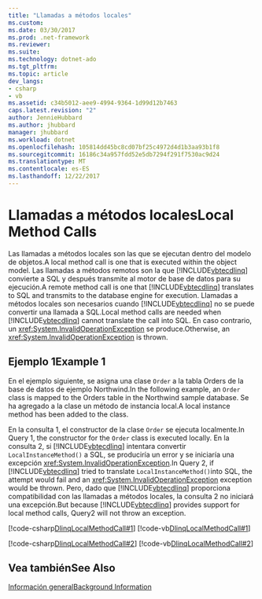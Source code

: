 ```yaml
---
title: "Llamadas a métodos locales"
ms.custom: 
ms.date: 03/30/2017
ms.prod: .net-framework
ms.reviewer: 
ms.suite: 
ms.technology: dotnet-ado
ms.tgt_pltfrm: 
ms.topic: article
dev_langs:
- csharp
- vb
ms.assetid: c34b5012-aee9-4994-9364-1d99d12b7463
caps.latest.revision: "2"
author: JennieHubbard
ms.author: jhubbard
manager: jhubbard
ms.workload: dotnet
ms.openlocfilehash: 105814dd45bc8cd07bf25c4972d4d1b3aa93b1f8
ms.sourcegitcommit: 16186c34a957fdd52e5db7294f291f7530ac9d24
ms.translationtype: MT
ms.contentlocale: es-ES
ms.lasthandoff: 12/22/2017
---
```

# <a name="local-method-calls"></a><span data-ttu-id="3652d-102">Llamadas a métodos locales</span><span class="sxs-lookup"><span data-stu-id="3652d-102">Local Method Calls</span></span>
<span data-ttu-id="3652d-103">Las llamadas a métodos locales son las que se ejecutan dentro del modelo de objetos.</span><span class="sxs-lookup"><span data-stu-id="3652d-103">A local method call is one that is executed within the object model.</span></span> <span data-ttu-id="3652d-104">Las llamadas a métodos remotos son la que [!INCLUDE[vbtecdlinq](../../../../../../includes/vbtecdlinq-md.md)] convierte a SQL y después transmite al motor de base de datos para su ejecución.</span><span class="sxs-lookup"><span data-stu-id="3652d-104">A remote method call is one that [!INCLUDE[vbtecdlinq](../../../../../../includes/vbtecdlinq-md.md)] translates to SQL and transmits to the database engine for execution.</span></span> <span data-ttu-id="3652d-105">Llamadas a métodos locales son necesarios cuando [!INCLUDE[vbtecdlinq](../../../../../../includes/vbtecdlinq-md.md)] no se puede convertir una llamada a SQL.</span><span class="sxs-lookup"><span data-stu-id="3652d-105">Local method calls are needed when [!INCLUDE[vbtecdlinq](../../../../../../includes/vbtecdlinq-md.md)] cannot translate the call into SQL.</span></span> <span data-ttu-id="3652d-106">En caso contrario, un <xref:System.InvalidOperationException> se produce.</span><span class="sxs-lookup"><span data-stu-id="3652d-106">Otherwise, an <xref:System.InvalidOperationException> is thrown.</span></span>  
  
## <a name="example-1"></a><span data-ttu-id="3652d-107">Ejemplo 1</span><span class="sxs-lookup"><span data-stu-id="3652d-107">Example 1</span></span>  
 <span data-ttu-id="3652d-108">En el ejemplo siguiente, se asigna una clase `Order` a la tabla Orders de la base de datos de ejemplo Northwind.</span><span class="sxs-lookup"><span data-stu-id="3652d-108">In the following example, an `Order` class is mapped to the Orders table in the Northwind sample database.</span></span> <span data-ttu-id="3652d-109">Se ha agregado a la clase un método de instancia local.</span><span class="sxs-lookup"><span data-stu-id="3652d-109">A local instance method has been added to the class.</span></span>  
  
 <span data-ttu-id="3652d-110">En la consulta 1, el constructor de la clase `Order` se ejecuta localmente.</span><span class="sxs-lookup"><span data-stu-id="3652d-110">In Query 1, the constructor for the `Order` class is executed locally.</span></span> <span data-ttu-id="3652d-111">En la consulta 2, si [!INCLUDE[vbtecdlinq](../../../../../../includes/vbtecdlinq-md.md)] intentara convertir `LocalInstanceMethod()` a SQL, se produciría un error y se iniciaría una excepción <xref:System.InvalidOperationException>.</span><span class="sxs-lookup"><span data-stu-id="3652d-111">In Query 2, if [!INCLUDE[vbtecdlinq](../../../../../../includes/vbtecdlinq-md.md)] tried to translate `LocalInstanceMethod()`into SQL, the attempt would fail and an <xref:System.InvalidOperationException> exception would be thrown.</span></span> <span data-ttu-id="3652d-112">Pero, dado que [!INCLUDE[vbtecdlinq](../../../../../../includes/vbtecdlinq-md.md)] proporciona compatibilidad con las llamadas a métodos locales, la consulta 2 no iniciará una excepción.</span><span class="sxs-lookup"><span data-stu-id="3652d-112">But because [!INCLUDE[vbtecdlinq](../../../../../../includes/vbtecdlinq-md.md)] provides support for local method calls, Query2 will not throw an exception.</span></span>  
  
 [!code-csharp[DlinqLocalMethodCall#1](../../../../../../samples/snippets/csharp/VS_Snippets_Data/DLinqLocalMethodCall/cs/Program.cs#1)]
 [!code-vb[DlinqLocalMethodCall#1](../../../../../../samples/snippets/visualbasic/VS_Snippets_Data/DLinqLocalMethodCall/vb/Module1.vb#1)]  
  
 [!code-csharp[DlinqLocalMethodCall#2](../../../../../../samples/snippets/csharp/VS_Snippets_Data/DLinqLocalMethodCall/cs/northwind.cs#2)]
 [!code-vb[DlinqLocalMethodCall#2](../../../../../../samples/snippets/visualbasic/VS_Snippets_Data/DLinqLocalMethodCall/vb/northwind.vb#2)]  
  
## <a name="see-also"></a><span data-ttu-id="3652d-113">Vea también</span><span class="sxs-lookup"><span data-stu-id="3652d-113">See Also</span></span>  
 [<span data-ttu-id="3652d-114">Información general</span><span class="sxs-lookup"><span data-stu-id="3652d-114">Background Information</span></span>](../../../../../../docs/framework/data/adonet/sql/linq/background-information.md)

